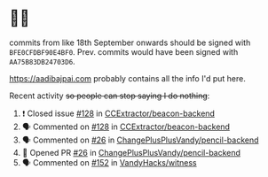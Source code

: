# 👋🏻
<!--
**aadibajpai/aadibajpai** is a ✨ _special_ ✨ repository because its `README.md` (this file) appears on your GitHub profile.
-->
commits from like 18th September onwards should be signed with `BFE0CFDBF90E4BF0`. Prev. commits would have been signed with `AA75B83DB24703D6`.

https://aadibajpai.com probably contains all the info I'd put here.

Recent activity ~~so people can stop saying I do nothing~~:
<!--START_SECTION:activity-->
1. ❗️ Closed issue [#128](https://github.com/CCExtractor/beacon-backend/issues/128) in [CCExtractor/beacon-backend](https://github.com/CCExtractor/beacon-backend)
2. 🗣 Commented on [#128](https://github.com/CCExtractor/beacon-backend/issues/128) in [CCExtractor/beacon-backend](https://github.com/CCExtractor/beacon-backend)
3. 🗣 Commented on [#26](https://github.com/ChangePlusPlusVandy/pencil-backend/issues/26) in [ChangePlusPlusVandy/pencil-backend](https://github.com/ChangePlusPlusVandy/pencil-backend)
4. 💪 Opened PR [#26](https://github.com/ChangePlusPlusVandy/pencil-backend/pull/26) in [ChangePlusPlusVandy/pencil-backend](https://github.com/ChangePlusPlusVandy/pencil-backend)
5. 🗣 Commented on [#152](https://github.com/VandyHacks/witness/issues/152) in [VandyHacks/witness](https://github.com/VandyHacks/witness)
<!--END_SECTION:activity-->
